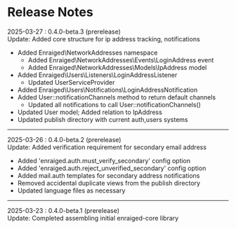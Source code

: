 # Release Notes

2025-03-27 : 0.4.0-beta.3 (prerelease)  
Update: Added core structure for ip address tracking, notifications

- Added Enraiged\NetworkAddresses namespace
  - Added Enraiged\NetworkAddresses\Events\LoginAddress event
  - Added Enraiged\NetworkAddresses\Models\IpAddress model
- Added Enraiged\Users\Listeners\LoginAddressListener
  - Updated UserServiceProvider
- Added Enraiged\Users\Notifications\LoginAddressNotification
- Added User::notificationChannels method to return default channels
    - Updated all notifications to call User::notificationChannels()
- Updated User model; Added relation to IpAddress
- Updated publish directory with current auth,users systems

---

2025-03-26 : 0.4.0-beta.2 (prerelease)  
Update: Added verification requirement for secondary email address

- Added 'enraiged.auth.must_verify_secondary' config option
- Added 'enraiged.auth.reject_unverified_secondary' config option
- Added mail.auth templates for secondary address notifications
- Removed accidental duplicate views from the publish directory
- Updated language files as necessary

---

2025-03-23 : 0.4.0-beta.1 (prerelease)  
Update: Completed assembling initial enraiged-core library
